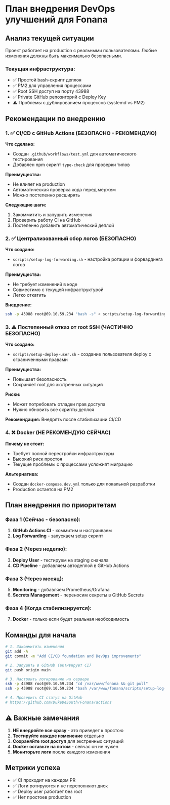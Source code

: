 # План внедрения DevOps улучшений для Fonana

## Анализ текущей ситуации

Проект работает на production с реальными пользователями. Любые изменения должны быть максимально безопасными.

### Текущая инфраструктура:
- ✅ Простой bash-скрипт деплоя 
- ✅ PM2 для управления процессами
- ✅ Root SSH доступ на порту 43988
- ✅ Private GitHub репозиторий с Deploy Key
- ⚠️ Проблемы с дублированием процессов (systemd vs PM2)

## Рекомендации по внедрению

### 1. ✅ CI/CD с GitHub Actions (БЕЗОПАСНО - РЕКОМЕНДУЮ)

**Что сделано:**
- Создан `.github/workflows/test.yml` для автоматического тестирования
- Добавлен npm скрипт `type-check` для проверки типов

**Преимущества:**
- Не влияет на production
- Автоматическая проверка кода перед мержем
- Можно постепенно расширять

**Следующие шаги:**
1. Закоммитить и запушить изменения
2. Проверить работу CI на GitHub
3. Постепенно добавить автоматический деплой

### 2. ✅ Централизованный сбор логов (БЕЗОПАСНО)

**Что создано:**
- `scripts/setup-log-forwarding.sh` - настройка ротации и форвардинга логов

**Преимущества:**
- Не требует изменений в коде
- Совместимо с текущей инфраструктурой
- Легко откатить

**Внедрение:**
```bash
ssh -p 43988 root@69.10.59.234 "bash -s" < scripts/setup-log-forwarding.sh
```

### 3. ⚠️ Постепенный отказ от root SSH (ЧАСТИЧНО БЕЗОПАСНО)

**Что создано:**
- `scripts/setup-deploy-user.sh` - создание пользователя deploy с ограниченными правами

**Преимущества:**
- Повышает безопасность
- Сохраняет root для экстренных ситуаций

**Риски:**
- Может потребовать отладки прав доступа
- Нужно обновить все скрипты деплоя

**Рекомендация:** Внедрять после стабилизации CI/CD

### 4. ❌ Docker (НЕ РЕКОМЕНДУЮ СЕЙЧАС)

**Почему не стоит:**
- Требует полной перестройки инфраструктуры
- Высокий риск простоя
- Текущие проблемы с процессами усложнят миграцию

**Альтернатива:**
- Создан `docker-compose.dev.yml` только для локальной разработки
- Production остается на PM2

## План внедрения по приоритетам

### Фаза 1 (Сейчас - безопасно):
1. **GitHub Actions CI** - коммитим и настраиваем
2. **Log Forwarding** - запускаем setup скрипт

### Фаза 2 (Через неделю):
3. **Deploy User** - тестируем на staging сначала
4. **CD Pipeline** - добавляем автодеплой в GitHub Actions

### Фаза 3 (Через месяц):
5. **Monitoring** - добавляем Prometheus/Grafana
6. **Secrets Management** - переносим секреты в GitHub Secrets

### Фаза 4 (Когда стабилизируется):
7. **Docker** - только если будет реальная необходимость

## Команды для начала

```bash
# 1. Закоммитить изменения
git add -A
git commit -m "Add CI/CD foundation and DevOps improvements"

# 2. Запушить в GitHub (активирует CI)
git push origin main

# 3. Настроить логирование на сервере
ssh -p 43988 root@69.10.59.234 "cd /var/www/fonana && git pull"
ssh -p 43988 root@69.10.59.234 "bash /var/www/fonana/scripts/setup-log-forwarding.sh"

# 4. Проверить CI статус на GitHub
# https://github.com/DukeDeSouth/Fonana/actions
```

## ⚠️ Важные замечания

1. **НЕ внедряйте все сразу** - это приведет к простою
2. **Тестируйте каждое изменение** отдельно
3. **Сохраняйте root доступ** для экстренных ситуаций
4. **Docker оставьте на потом** - сейчас он не нужен
5. **Мониторьте логи** после каждого изменения

## Метрики успеха

- ✅ CI проходит на каждом PR
- ✅ Логи ротируются и не переполняют диск
- ✅ Deploy user работает без root
- ✅ Нет простоев production 